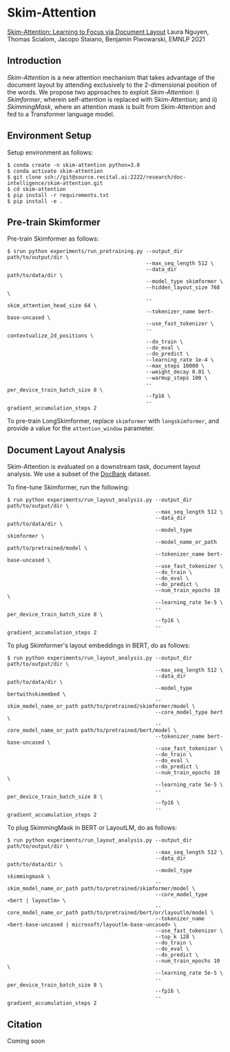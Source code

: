 # Skim-Attention

[Skim-Attention: Learning to Focus via Document Layout]() Laura Nguyen, Thomas Scialom, Jacopo Staiano, Benjamin Piwowarski, EMNLP 2021

## Introduction

*Skim-Attention* is a new attention mechanism that takes advantage of the document layout by attending exclusively to the 2-dimensional position of the words. We propose two approaches to exploit *Skim-Attention*: i) *Skimformer*, wherein self-attention is replaced with Skim-Attention; and ii) *SkimmingMask*, where an attention mask is built from Skim-Attention and fed to a Transformer language model.

## Environment Setup

Setup environment as follows:

~~~shell
$ conda create -n skim-attention python=3.8
$ conda activate skim-attention
$ git clone ssh://git@source.recital.ai:2222/research/doc-intelligence/skim-attention.git
$ cd skim-attention
$ pip install -r requirements.txt
$ pip install -e .
~~~

## Pre-train Skimformer 

Pre-train Skimformer as follows:

~~~
$ srun python experiments/run_pretraining.py --output_dir path/to/output/dir \
                                             --max_seq_length 512 \
                                             --data_dir path/to/data/dir \
                                             --model_type skimformer \
                                             --hidden_layout_size 768 \
                                             --skim_attention_head_size 64 \
                                             --tokenizer_name bert-base-uncased \
                                             --use_fast_tokenizer \
                                             --contextualize_2d_positions \
                                             --do_train \
                                             --do_eval \
                                             --do_predict \
                                             --learning_rate 1e-4 \
                                             --max_steps 10000 \
                                             --weight_decay 0.01 \
                                             --warmup_steps 100 \
                                             --per_device_train_batch_size 8 \
                                             --fp16 \
                                             --gradient_accumulation_steps 2 
~~~

To pre-train LongSkimformer, replace `skimformer` with `longskimformer`, and provide a value for the `attention_window` parameter.

## Document Layout Analysis

Skim-Attention is evaluated on a downstream task, document layout analysis. We use a subset of the [DocBank](https://doc-analysis.github.io/docbank-page/index.html) dataset.

To fine-tune Skimformer, run the following:

~~~shell
$ run python experiments/run_layout_analysis.py --output_dir path/to/output/dir \
                                                --max_seq_length 512 \
                                                --data_dir path/to/data/dir \
                                                --model_type skimformer \
                                                --model_name_or_path path/to/pretrained/model \
                                                --tokenizer_name bert-base-uncased \
                                                --use_fast_tokenizer \
                                                --do_train \
                                                --do_eval \
                                                --do_predict \
                                                --num_train_epochs 10 \
                                                --learning_rate 5e-5 \
                                                --per_device_train_batch_size 8 \
                                                --fp16 \
                                                --gradient_accumulation_steps 2 
~~~

To plug Skimformer's layout embeddings in BERT, do as follows:

~~~shell
$ run python experiments/run_layout_analysis.py --output_dir path/to/output/dir \
                                                --max_seq_length 512 \
                                                --data_dir path/to/data/dir \
                                                --model_type bertwithskimembed \
                                                --skim_model_name_or_path path/to/pretrained/skimformer/model \
                                                --core_model_type bert \
                                                --core_model_name_or_path path/to/pretrained/bert/model \
                                                --tokenizer_name bert-base-uncased \
                                                --use_fast_tokenizer \
                                                --do_train \
                                                --do_eval \
                                                --do_predict \
                                                --num_train_epochs 10 \
                                                --learning_rate 5e-5 \
                                                --per_device_train_batch_size 8 \
                                                --fp16 \
                                                --gradient_accumulation_steps 2 
~~~

To plug SkimmingMask in BERT or LayoutLM, do as follows:

~~~shell
$ run python experiments/run_layout_analysis.py --output_dir path/to/output/dir \
                                                --max_seq_length 512 \
                                                --data_dir path/to/data/dir \
                                                --model_type skimmingmask \
                                                --skim_model_name_or_path path/to/pretrained/skimformer/model \
                                                --core_model_type <bert | layoutlm> \
                                                --core_model_name_or_path path/to/pretrained/bert/or/layoutlm/model \
                                                --tokenizer_name <bert-base-uncased | microsoft/layoutlm-base-uncased> \
                                                --use_fast_tokenizer \
                                                --top_k 128 \
                                                --do_train \
                                                --do_eval \
                                                --do_predict \
                                                --num_train_epochs 10 \
                                                --learning_rate 5e-5 \
                                                --per_device_train_batch_size 8 \
                                                --fp16 \
                                                --gradient_accumulation_steps 2 
~~~

## Citation

Coming soon

